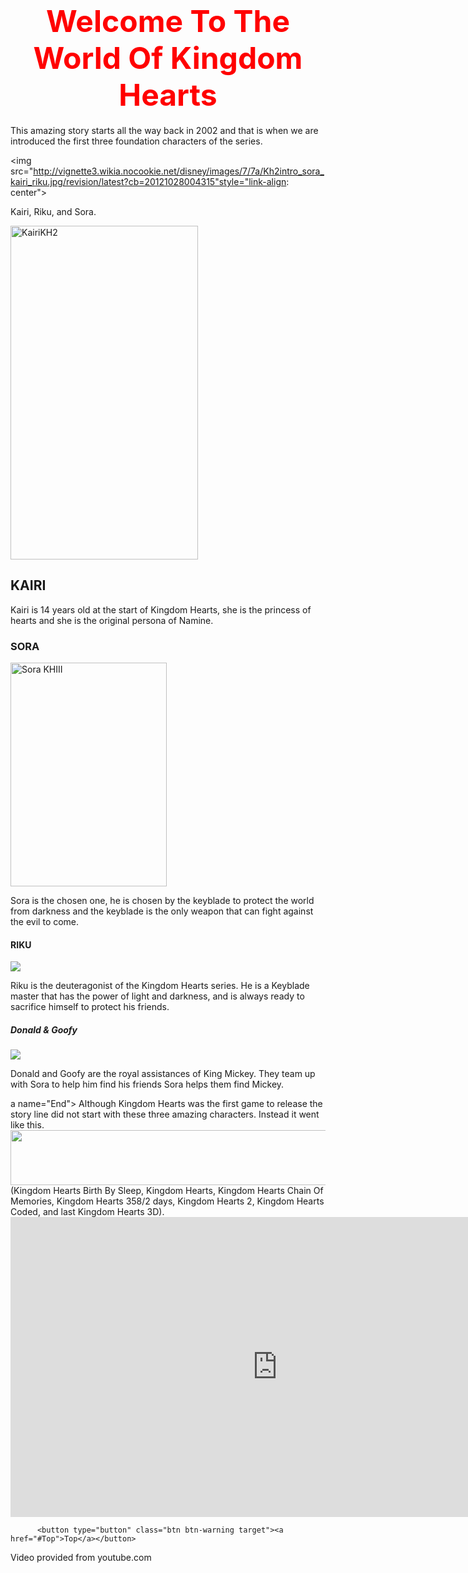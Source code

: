 <Body>
<h1 align="center"><font size="30" color="red">Welcome To The World Of Kingdom Hearts</font></h1> 

<p><a name="Top">This amazing story starts all the way back in 2002 and that is when we are introduced the first three foundation characters of the series.</p>

<img src="http://vignette3.wikia.nocookie.net/disney/images/7/7a/Kh2intro_sora_kairi_riku.jpg/revision/latest?cb=20121028004315"style="link-align: center">

<p> Kairi, Riku, and Sora.</p>

<img width="300" height="534" class="lzyPlcHld  lzyTrns lzyLoaded" onload="if(typeof ImgLzy==='object'){ImgLzy.load(this)}" alt="KairiKH2" src="http://vignette2.wikia.nocookie.net/kingdomhearts/images/1/10/KairiKH2.png/revision/latest/scale-to-width-down/300?cb=20110830215103" data-image-name="KairiKH2.png" data-image-key="KairiKH2.png" data-src="http://vignette2.wikia.nocookie.net/kingdomhearts/images/1/10/KairiKH2.png/revision/latest/scale-to-width-down/300?cb=20110830215103">


<h2> KAIRI</h2>


<div>Kairi is 14 years old at the start of Kingdom Hearts, she is the princess of hearts and she is the original persona of Namine. </div>


<h3>SORA</H3>

<img width="250" height="358" class="lzyPlcHld  lzyTrns lzyLoaded" onload="if(typeof ImgLzy==='object'){ImgLzy.load(this)}" alt="Sora KHIII" src="http://vignette3.wikia.nocookie.net/kingdomhearts/images/e/ef/Sora_KHIII.png/revision/latest/scale-to-width-down/250?cb=20150625053050" data-image-name="Sora KHIII.png" data-image-key="Sora_KHIII.png" data-src="http://vignette3.wikia.nocookie.net/kingdomhearts/images/e/ef/Sora_KHIII.png/revision/latest/scale-to-width-down/250?cb=20150625053050"><p>


Sora is the chosen one, he is chosen by the keyblade to protect the world from darkness and the keyblade is the only weapon that can fight against the evil to come.
<h4>RIKU</h4>


<img src="http://www.khwiki.com/images/thumb/1/1a/Riku_KHHD.png/200px-Riku_KHHD.png">
<p> Riku is the deuteragonist of the Kingdom Hearts series. He is a Keyblade master that has the power of light and darkness, and is always ready to sacrifice himself to protect his friends. </p>

<h5> Donald & Goofy</h5>

<img src="http://images4.fanpop.com/image/photos/21600000/sora-donald-and-goofy-kingdom-hearts-2-21689810-300-292.jpg">

<p>Donald and Goofy are the royal assistances of King Mickey. They team up with Sora to help him find his friends Sora helps them find Mickey.</p>



<p>a name="End"> Although Kingdom Hearts was the first game to release the story line did not start with these three amazing characters. Instead it went like this. <img width="650" height="88" class="alignnone size-full wp-image-8442" alt="" src="http://www.destinyislands.com/images/kh-series-explained/timeline.png">
(Kingdom Hearts Birth By Sleep, Kingdom Hearts, Kingdom Hearts Chain Of Memories, Kingdom Hearts 
358/2 days, Kingdom Hearts 2, Kingdom Hearts Coded, and last Kingdom Hearts 3D).



<iframe width="854" height="480" src="https://www.youtube.com/embed/xm-NoyqzGkY" frameborder="0" allowfullscreen></iframe>
 




          <button type="button" class="btn btn-warning target"><a href="#Top">Top</a></button>

      





Video provided from youtube.com
